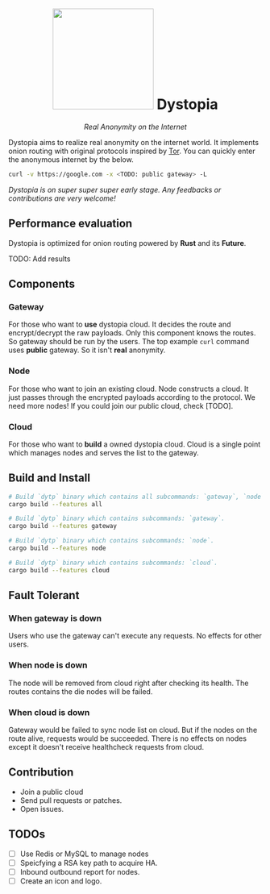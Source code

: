 <h1 align="center">
  <img src="https://user-images.githubusercontent.com/3483230/56796643-f002da00-684d-11e9-824f-41d0420c8d49.png" width="200px"/> Dystopia
</h1>

<p align="center">
  <i>Real Anonymity on the Internet</i>
</p>

Dystopia aims to realize real anonymity on the internet world.
It implements onion routing with original protocols inspired by [Tor](https://www.torproject.org/).
You can quickly enter the anonymous internet by the below.

```bash
curl -v https://google.com -x <TODO: public gateway> -L
```

<i>Dystopia is on super super super early stage. Any feedbacks or contributions are very welcome!</i>

## Performance evaluation

Dystopia is optimized for onion routing powered by **Rust** and its **Future**.

TODO: Add results

## Components

### Gateway

For those who want to **use** dystopia cloud.
It decides the route and encrypt/decrypt the raw payloads.
Only this component knows the routes.
So gateway should be run by the users.
The top example `curl` command uses **public** gateway. So it isn't **real** anonymity.

### Node

For those who want to join an existing cloud.
Node constructs a cloud.
It just passes through the encrypted payloads according to the protocol.
We need more nodes! If you could join our public cloud, check [TODO].

### Cloud

For those who want to **build** a owned dystopia cloud.
Cloud is a single point which manages nodes and serves the list to the gateway.

## Build and Install

```bash
# Build `dytp` binary which contains all subcommands: `gateway`, `node` and `cloud`.
cargo build --features all

# Build `dytp` binary which contains subcommands: `gateway`.
cargo build --features gateway

# Build `dytp` binary which contains subcommands: `node`.
cargo build --features node

# Build `dytp` binary which contains subcommands: `cloud`.
cargo build --features cloud
```

## Fault Tolerant

### When gateway is down

Users who use the gateway can't execute any requests.
No effects for other users.

### When node is down

The node will be removed from cloud right after checking its health.
The routes contains the die nodes will be failed.

### When cloud is down

Gateway would be failed to sync node list on cloud.
But if the nodes on the route alive, requests would be succeeded.
There is no effects on nodes except it doesn't receive healthcheck requests from cloud.

## Contribution

- Join a public cloud
- Send pull requests or patches.
- Open issues.

## TODOs
- [ ] Use Redis or MySQL to manage nodes
- [ ] Speicfying a RSA key path to acquire HA.
- [ ] Inbound outbound report for nodes.
- [ ] Create an icon and logo.
